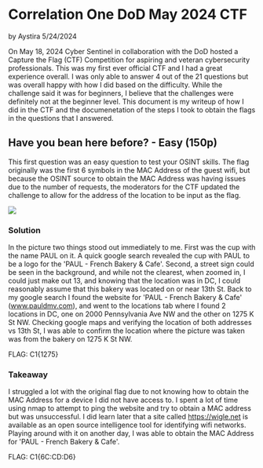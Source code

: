 # Correlation One DoD May 2024 CTF
by Aystira
5/24/2024

On May 18, 2024 Cyber Sentinel in collaboration with the DoD hosted a Capture the Flag (CTF) Competition for aspiring and veteran cybersecurity professionals.
This was my first ever official CTF and I had a great experience overall.  I was only able to answer 4 out of the 21 questions but was overall happy with how I did based on the difficulty.  While the challenge said it was for beginners, I believe that the challenges were definitely not at the beginner level.  This document is my writeup of how I did in the CTF and the documenetation of the steps I took to obtain the flags in the questions that I answered.

## Have you bean here before? - Easy (150p)
This first question was an easy question to test your OSINT skills.  The flag originally was the first 6 symbols in the MAC Address of the guest wifi, but because the OSINT source to obtain the MAC Address was having issues due to the number of requests, the moderators for the CTF updated the challenge to allow for the address of the location to be input as the flag.

<img src="https://github.com/Aystira/CTF/assets/67524880/cec5a0f2-d70b-4cdd-8cfc-a7be879f3552"/>

### Solution
In the picture two things stood out immediately to me.  First was the cup with the name PAUL on it.  A quick google search revealed the cup with PAUL to be a logo for the 'PAUL - French Bakery & Cafe'. Second, a street sign could be seen in the background, and while not the clearest, when zoomed in, I could just make out 13, and knowing that the location was in DC, I could reasonably assume that this bakery was located on or near 13th St.  Back to my google search I found the website for 'PAUL - French Bakery & Cafe' (www.pauldmv.com), and went to the locations tab where I found 2 locations in DC, one on 2000 Pennsylvania Ave NW and the other on 1275 K St NW.  Checking google maps and verifying the location of both addresses vs 13th St, I was able to confirm the location where the picture was taken was from the bakery on 1275 K St NW.

FLAG: C1{1275}

### Takeaway
I struggled a lot with the original flag due to not knowing how to obtain the MAC Address for a device I did not have access to.  I spent a lot of time using nmap to attempt to ping the website and try to obtain a MAC address but was unsuccessful.  I did learn later that a site called https://wigle.net is available as an open source intelligence tool for identifying wifi networks.  Playing around with it on another day, I was able to obtain the MAC Address for 'PAUL - French Bakery & Cafe'.

FLAG: C1{6C:CD:D6}
